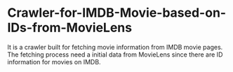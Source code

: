 # Crawler-for-IMDB-Movie-based-on-IDs-from-MovieLens
It is a crawler built for fetching movie information from IMDB movie pages. The fetching process need a initial data from MovieLens since there are ID information for movies on IMDB.

